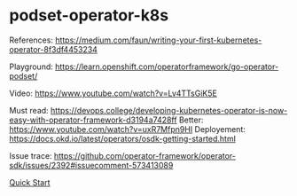 # podset-operator-k8s

References: https://medium.com/faun/writing-your-first-kubernetes-operator-8f3df4453234

Playground: https://learn.openshift.com/operatorframework/go-operator-podset/

Video: https://www.youtube.com/watch?v=Lv4TTsGiK5E

Must read: https://devops.college/developing-kubernetes-operator-is-now-easy-with-operator-framework-d3194a7428ff
Better: https://www.youtube.com/watch?v=uxR7Mfpn9HI
Deployement: https://docs.okd.io/latest/operators/osdk-getting-started.html

Issue trace: https://github.com/operator-framework/operator-sdk/issues/2392#issuecomment-573413089

[Quick Start](https://github.com/operator-framework/operator-sdk#create-and-deploy-an-app-operator)
